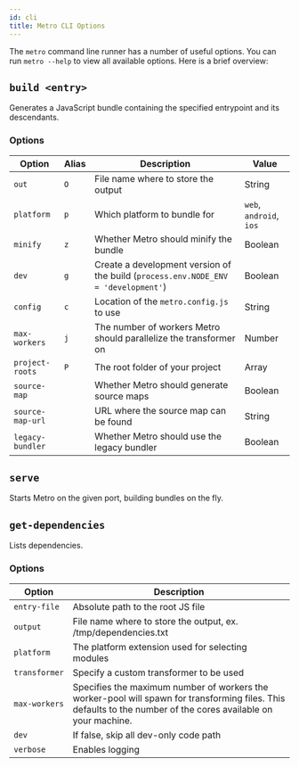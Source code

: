 ```yaml
---
id: cli
title: Metro CLI Options
---
```


The `metro` command line runner has a number of useful options. You can run `metro
--help` to view all available options. Here is a brief overview:

## `build <entry>`

Generates a JavaScript bundle containing the specified entrypoint and its descendants.

### Options

| Option   | Alias    | Description    | Value |
|----------|----------|----------|----------|
| `out`    | `O` | File name where to store the output | String |
| `platform` | `p` | Which platform to bundle for | `web`, `android`, `ios` |
| `minify` | `z` | Whether Metro should minify the bundle | Boolean |
| `dev` | `g` | Create a development version of the build (`process.env.NODE_ENV = 'development'`) | Boolean |
| `config` | `c` | Location of the `metro.config.js` to use | String |
| `max-workers` | `j` | The number of workers Metro should parallelize the transformer on | Number |
| `project-roots` | `P` | The root folder of your project | Array |
| `source-map` |  | Whether Metro should generate source maps | Boolean |
| `source-map-url` |  | URL where the source map can be found | String |
| `legacy-bundler` |  | Whether Metro should use the legacy bundler | Boolean |


## `serve`

Starts Metro on the given port, building bundles on the fly.

## `get-dependencies`

Lists dependencies.

### Options

| Option | Description |
|---|---|
| `entry-file` | Absolute path to the root JS file |
| `output` | File name where to store the output, ex. /tmp/dependencies.txt |
| `platform` | The platform extension used for selecting modules |
| `transformer` | Specify a custom transformer to be used |
| `max-workers` | Specifies the maximum number of workers the worker-pool will spawn for transforming files. This defaults to the number of the cores available on your machine. |
| `dev` | If false, skip all dev-only code path |
| `verbose` | Enables logging |
